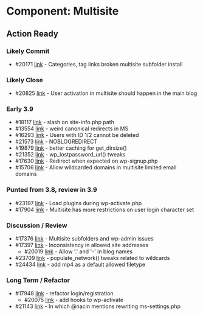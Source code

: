 # Component: Multisite

## Action Ready

### Likely Commit

* #20171 [link](http://core.trac.wordpress.org/ticket/20171) - Categories, tag links broken multisite subfolder install

### Likely Close

* #20825 [link](http://core.trac.wordpress.org/ticket/20825) - User activation in multisite should happen in the main blog

### Early 3.9

* #18117 [link](http://core.trac.wordpress.org/ticket/18117) - slash on site-info.php path
* #13554 [link](http://core.trac.wordpress.org/ticket/13554) - weird canonical redirects in MS
* #16293 [link](http://core.trac.wordpress.org/ticket/16293) - Users with ID 1/2 cannot be deleted
* #21573 [link](http://core.trac.wordpress.org/ticket/21573) - NOBLOGREDIRECT
* #19879 [link](http://core.trac.wordpress.org/ticket/19879) - better caching for get_dirsize()
* #21352 [link](http://core.trac.wordpress.org/ticket/21352) - wp_lostpassword_url() tweaks
* #17630 [link](http://core.trac.wordpress.org/ticket/17630) - Redirect when expected on wp-signup.php
* #15706 [link](http://core.trac.wordpress.org/ticket/15706) - Allow wildcarded domains in multisite limited email domains

### Punted from 3.8, review in 3.9

* #23197 [link](http://core.trac.wordpress.org/ticket/23197) - Load plugins during wp-activate.php
* #17904 [link](http://core.trac.wordpress.org/ticket/17904) - Multisite has more restrictions on user login character set

### Discussion / Review

* #17376 [link](http://core.trac.wordpress.org/ticket/17376) - Multisite subfolders and wp-admin issues
* #17397 [link](http://core.trac.wordpress.org/ticket/17397) - Inconsistency in allowed site addresses
	* #20019 [link](http://core.trac.wordpress.org/ticket/20019) - Allow '.' and '-' in blog names
* #23709 [link](http://core.trac.wordpress.org/ticket/23709) - populate_network() tweaks related to wildcards
* #24434 [link](http://core.trac.wordpress.org/ticket/24434) - add mp4 as a default allowed filetype

### Long Term / Refactor

* #17948 [link](http://core.trac.wordpress.org/ticket/17948) - refactor login/registration
	* #20075 [link](http://core.trac.wordpress.org/ticket/20075) - add hooks to wp-activate
* #21143 [link](http://core.trac.wordpress.org/ticket/21143) - In which @nacin mentions rewriting ms-settings.php
